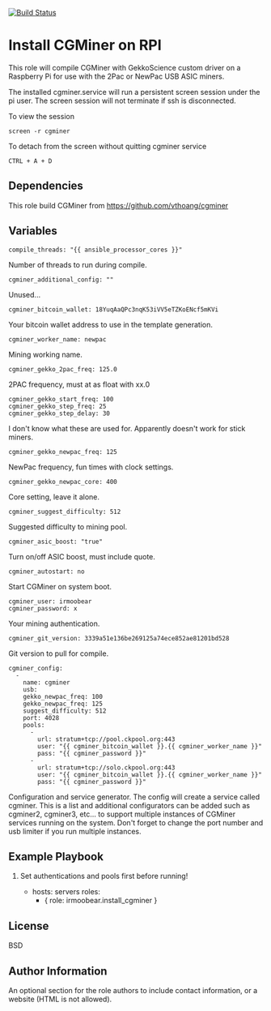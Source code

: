 [![Build Status](https://travis-ci.com/IRMooBear/ansible.cgminer.svg?branch=master)](https://travis-ci.com/IRMooBear/ansible.cgminer)

Install CGMiner on RPI
=========

This role will compile CGMiner with GekkoScience custom driver on a Raspberry Pi for use with the 2Pac or NewPac USB ASIC miners.

The installed cgminer.service will run a persistent screen session under the pi user.  The screen session will not terminate if ssh is disconnected.

To view the session
```
screen -r cgminer
```
To detach from the screen without quitting cgminer service
```
CTRL + A + D
```

Dependencies
----------------
This role build CGMiner from https://github.com/vthoang/cgminer 

Variables
----------------
    compile_threads: "{{ ansible_processor_cores }}"
    
Number of threads to run during compile.    
    
    cgminer_additional_config: ""
    
Unused...
    
    cgminer_bitcoin_wallet: 18YuqAaQPc3nqK53iVV5eTZKoENcf5mKVi
    
Your bitcoin wallet address to use in the template generation.
    
    cgminer_worker_name: newpac
    
Mining working name.
    
    cgminer_gekko_2pac_freq: 125.0
    
2PAC frequency, must at as float with xx.0
    
    cgminer_gekko_start_freq: 100   
    cgminer_gekko_step_freq: 25
    cgminer_gekko_step_delay: 30
    
I don't know what these are used for.  Apparently doesn't work for stick miners.  
  
    cgminer_gekko_newpac_freq: 125
    
NewPac frequency, fun times with clock settings.
    
    cgminer_gekko_newpac_core: 400
    
Core setting, leave it alone.
    
    cgminer_suggest_difficulty: 512
    
Suggested difficulty to mining pool.
    
    cgminer_asic_boost: "true"
    
Turn on/off ASIC boost, must include quote.
    
    cgminer_autostart: no
    
Start CGMiner on system boot.
    
    cgminer_user: irmoobear
    cgminer_password: x
    
Your mining authentication.
    
    cgminer_git_version: 3339a51e136be269125a74ece852ae81201bd528
        
Git version to pull for compile.    
    
    cgminer_config:
      -
        name: cgminer
        usb:
        gekko_newpac_freq: 100
        gekko_newpac_freq: 125
        suggest_difficulty: 512
        port: 4028
        pools:
          -
            url: stratum+tcp://pool.ckpool.org:443
            user: "{{ cgminer_bitcoin_wallet }}.{{ cgminer_worker_name }}"
            pass: "{{ cgminer_password }}"
          -
            url: stratum+tcp://solo.ckpool.org:443
            user: "{{ cgminer_bitcoin_wallet }}.{{ cgminer_worker_name }}"
            pass: "{{ cgminer_password }}"

Configuration and service generator.  The config will create a service called cgminer.
This is a list and additional configurators can be added such as cgminer2, cgminer3, etc... to support multiple
instances of CGMiner services running on the system.  Don't forget to change the port number and usb limiter if you
run multiple instances.

Example Playbook
----------------
1. Set authentications and pools first before running!


    - hosts: servers
      roles:
         - { role: irmoobear.install_cgminer }

License
-------

BSD

Author Information
------------------

An optional section for the role authors to include contact information, or a website (HTML is not allowed).
